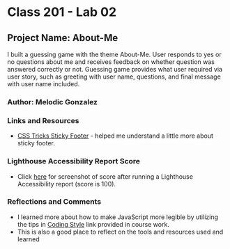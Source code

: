 # Class 201 - Lab 02

## Project Name: About-Me

I built a guessing game with the theme About-Me. User responds to yes or no questions about me and receives feedback on whether question was answered correctly or not. Guessing game provides what user required via user story, such as greeting with user name, questions, and final message with user name included.  

### Author: Melodic Gonzalez

### Links and Resources

* [CSS Tricks Sticky Footer](https://css-tricks.com/couple-takes-sticky-footer/) - helped me understand a little more about sticky footer.

### Lighthouse Accessibility Report Score

* Click [here](img/LightHouseScreenshot.jpg) for screenshot of score after running a Lighthouse Accessibility report (score is 100).

### Reflections and Comments

* I learned more about how to make JavaScript more legible by utilizing the tips in [Coding Style](https://javascript.info/coding-style#syntax) link provided in course work.
* This is also a good place to reflect on the tools and resources used and learned
